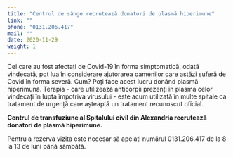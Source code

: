 ```yaml
---
title: "Centrul de sânge recrutează donatori de plasmă hiperimune"
link: ""
phone: "0131.206.417"
mail: ""
date: 2020-11-29
weight: 1
---
```


Cei care au fost afectați de Covid-19 în forma simptomatică, odată vindecată, pot lua în considerare ajutorarea oamenilor care astăzi suferă de Covid în forma severă.
Cum? Poți face acest lucru donând plasmă hiperimună.
Terapia - care utilizează anticorpii prezenți în plasma celor vindecați în lupta împotriva virusului - este acum utilizată în multe spitale ca tratament de urgență care așteaptă un tratament recunoscut oficial.

**Centrul de transfuziune al Spitalului civil din Alexandria recrutează donatori de plasmă hiperimune.**

Pentru a rezerva vizita este necesar să apelați numărul 0131.206.417 de la 8 la 13 de luni până sâmbătă.